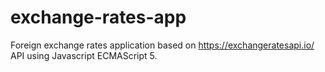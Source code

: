 # exchange-rates-app
Foreign exchange rates application based on https://exchangeratesapi.io/ API using Javascript ECMAScript 5.
